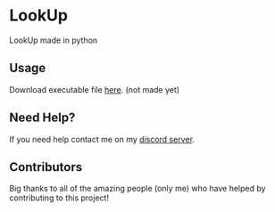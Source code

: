# LookUp
LookUp made in python 

## Usage 
Download executable file [here](). (not made yet)

## Need Help?
If you need help contact me on my [discord server](https://discord.gg/xgET5epJE6).

## Contributors
Big thanks to all of the amazing people (only me) who have helped by contributing to this project!
